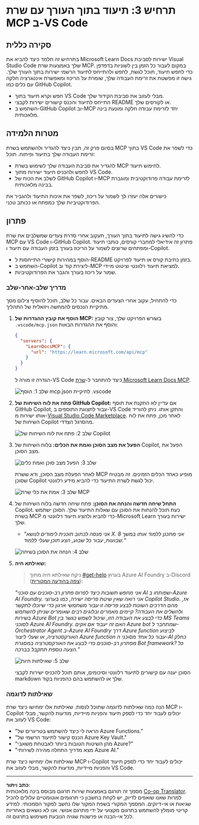 <!--
CO_OP_TRANSLATOR_METADATA:
{
  "original_hash": "db532b1ec386c9ce38c791653dc3c881",
  "translation_date": "2025-07-14T06:53:24+00:00",
  "source_file": "09-CaseStudy/docs-mcp/solution/scenario3/README.md",
  "language_code": "he"
}
-->
# תרחיש 3: תיעוד בתוך העורך עם שרת MCP ב-VS Code

## סקירה כללית

בתרחיש זה תלמד כיצד להביא את Microsoft Learn Docs ישירות לסביבת Visual Studio Code שלך באמצעות שרת MCP. במקום לעבור כל הזמן בין לשוניות בדפדפן כדי לחפש תיעוד, תוכל לגשת, לחפש ולהתייחס לתיעוד הרשמי ישירות בתוך העורך שלך. גישה זו מפשטת את זרימת העבודה שלך, שומרת על הריכוז ומאפשרת אינטגרציה חלקה עם כלים כמו GitHub Copilot.

- חפש וקרא תיעוד בתוך VS Code מבלי לעזוב את סביבת הקידוד שלך.
- התייחס לתיעוד והכנס קישורים ישירות לקבצי README או לקורסים שלך.
- השתמש ב-GitHub Copilot וב-MCP יחד לזרימת עבודה חלקה ומונעת בינה מלאכותית.

## מטרות הלמידה

בסיום פרק זה, תבין כיצד להגדיר ולהשתמש בשרת MCP בתוך VS Code כדי לשפר את זרימת העבודה שלך בתיעוד ופיתוח. תוכל:

- להגדיר את סביבת העבודה שלך לשימוש בשרת MCP לחיפוש תיעוד.
- לחפש ולהכניס תיעוד ישירות מתוך VS Code.
- לשלב את הכוח של GitHub Copilot ו-MCP לזרימת עבודה פרודוקטיבית ומוגברת בבינה מלאכותית.

כישורים אלה יעזרו לך לשמור על ריכוז, לשפר את איכות התיעוד ולהגביר את הפרודוקטיביות שלך כמפתח או ככותב טכני.

## פתרון

כדי להשיג גישה לתיעוד בתוך העורך, תעקוב אחרי סדרת צעדים שמשלבים את שרת MCP עם VS Code ו-GitHub Copilot. פתרון זה אידיאלי למחברי קורסים, כותבי תיעוד ומפתחים שרוצים לשמור על הריכוז בעורך בזמן העבודה עם תיעוד ו-Copilot.

- הוסף במהירות קישורי התייחסות ל-README בזמן כתיבת קורס או תיעוד לפרויקט.
- השתמש ב-Copilot ליצירת קוד וב-MCP למציאת תיעוד רלוונטי וציטוט מיידי.
- שמור על ריכוז בעורך והגבר את הפרודוקטיביות.

### מדריך שלב-אחר-שלב

כדי להתחיל, עקוב אחרי הצעדים הבאים. עבור כל שלב, תוכל להוסיף צילום מסך מתיקיית הנכסים להמחשה ויזואלית של התהליך.

1. **הוסף את קובץ ההגדרות של MCP:**
   בשורש הפרויקט שלך, צור קובץ `.vscode/mcp.json` והוסף את ההגדרות הבאות:
   ```json
   {
     "servers": {
       "LearnDocsMCP": {
         "url": "https://learn.microsoft.com/api/mcp"
       }
     }
   }
   ```
   הגדרה זו מורה ל-VS Code כיצד להתחבר ל-[שרת Microsoft Learn Docs MCP](https://github.com/MicrosoftDocs/mcp).
   
   ![שלב 1: הוסף mcp.json לתיקיית .vscode](../../../../../../translated_images/step1-mcp-json.c06a007fccc3edfaf0598a31903c9ec71476d9fd3ae6c1b2b4321fd38688ca4b.he.png)
    
2. **פתח את לוח השיחות של GitHub Copilot:**
   אם עדיין לא התקנת את תוסף GitHub Copilot, עבור לתצוגת התוספים ב-VS Code והתקן אותו. ניתן להוריד אותו ישירות מ-[Visual Studio Code Marketplace](https://marketplace.visualstudio.com/items?itemName=GitHub.copilot-chat). לאחר מכן, פתח את לוח השיחות של Copilot מהסרגל הצדדי.

   ![שלב 2: פתח את לוח השיחות של Copilot](../../../../../../translated_images/step2-copilot-panel.f1cc86e9b9b8cd1a85e4df4923de8bafee4830541ab255e3c90c09777fed97db.he.png)

3. **הפעל את מצב הסוכן ואמת את הכלים:**
   בלוח השיחות של Copilot, הפעל את מצב הסוכן.

   ![שלב 3: הפעל מצב סוכן ואמת כלים](../../../../../../translated_images/step3-agent-mode.cdc32520fd7dd1d149c3f5226763c1d85a06d3c041d4cc983447625bdbeff4d4.he.png)

   לאחר הפעלת מצב הסוכן, ודא ששרת MCP מופיע כאחד הכלים הזמינים. זה מבטיח שסוכן Copilot יכול לגשת לשרת התיעוד כדי להביא מידע רלוונטי.
   
   ![שלב 3: אמת את כלי שרת MCP](../../../../../../translated_images/step3-verify-mcp-tool.76096a6329cbfecd42888780f322370a0d8c8fa003ed3eeb7ccd23f0fc50c1ad.he.png)
4. **התחל שיחה חדשה והנחה את הסוכן:**
   פתח שיחה חדשה בלוח השיחות של Copilot. כעת תוכל להנחות את הסוכן עם שאלות התיעוד שלך. הסוכן ישתמש בשרת MCP כדי להביא ולהציג תיעוד רלוונטי מ-Microsoft Learn ישירות בעורך שלך.

   - *"אני מנסה לכתוב תוכנית לימודים לנושא X. אני מתכנן ללמוד אותו במשך 8 שבועות, עבור כל שבוע, הצע תוכן שעלי ללמוד."*

   ![שלב 4: הנחה את הסוכן בשיחה](../../../../../../translated_images/step4-prompt-chat.12187bb001605efc5077992b621f0fcd1df12023c5dce0464f8eb8f3d595218f.he.png)

5. **שאילתא חיה:**

   > ניקח שאילתא חיה מתוך [#get-help](https://discord.gg/D6cRhjHWSC) בערוץ Azure AI Foundry ב-Discord ([צפה בהודעה המקורית](https://discord.com/channels/1113626258182504448/1385498306720829572)):
   
   *"אני מחפש תשובות כיצד לפרוס פתרון רב-סוכנים עם סוכני AI שפותחו ב-Azure AI Foundry. אני רואה שאין שיטת פריסה ישירה, כמו בערוצי Copilot Studio. אז, מהם הדרכים השונות לבצע פריסה זו עבור משתמשי ארגון כדי שיוכלו לתקשר ולהשלים את העבודה? קיימים מאמרים ובלוגים רבים שאומרים שניתן להשתמש בשירות Azure Bot כדי לבצע את העבודה הזו, שיכול לשמש כגשר בין MS Teams לסוכני Azure AI Foundry. האם זה יעבוד אם אקים Azure bot שמתחבר ל-Orchestrator Agent ב-Azure AI Foundry דרך Azure function לביצוע האורקסטרציה, או שעלי ליצור Azure function עבור כל אחד מסוכני ה-AI כחלק מפתרון רב-סוכנים כדי לבצע את האורקסטרציה במסגרת Bot framework? כל הצעה נוספת תתקבל בברכה."*

   ![שלב 5: שאילתות חיות](../../../../../../translated_images/step5-live-queries.49db3e4a50bea27327e3cb18c24d263b7d134930d78e7392f9515a1c00264a7f.he.png)

   הסוכן יענה עם קישורים לתיעוד רלוונטי וסיכומים, אותם תוכל להכניס ישירות לקבצי markdown שלך או להשתמש בהם כהפניות בקוד.

### שאילתות לדוגמה

הנה כמה שאילתות לדוגמה שתוכל לנסות. שאילתות אלו ימחישו כיצד שרת MCP ו-Copilot יכולים לעבוד יחד כדי לספק תיעוד והפניות מיידיות, מודעות להקשר, מבלי לעזוב את VS Code:

- "הראה לי כיצד להשתמש בטריגרים של Azure Functions."
- "הכנס קישור לתיעוד הרשמי של Azure Key Vault."
- "מהן השיטות הטובות ביותר לאבטחת משאבי Azure?"
- "מצא מדריך התחלה מהירה לשירותי Azure AI."

שאילתות אלו ימחישו כיצד שרת MCP ו-Copilot יכולים לעבוד יחד כדי לספק תיעוד והפניות מיידיות, מודעות להקשר, מבלי לעזוב את VS Code.

---

**כתב ויתור**:  
מסמך זה תורגם באמצעות שירות תרגום מבוסס בינה מלאכותית [Co-op Translator](https://github.com/Azure/co-op-translator). למרות שאנו שואפים לדיוק, יש לקחת בחשבון כי תרגומים אוטומטיים עלולים להכיל שגיאות או אי-דיוקים. המסמך המקורי בשפת המקור שלו נחשב למקור הסמכותי. למידע קריטי מומלץ להשתמש בתרגום מקצועי על ידי מתרגם אנושי. אנו לא נושאים באחריות לכל אי-הבנה או פרשנות שגויה הנובעת משימוש בתרגום זה.
